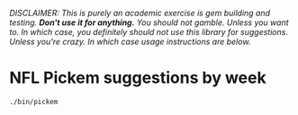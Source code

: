 *DISCLAIMER: This is purely an academic exercise is gem building and testing. __Don't use it for anything.__ You should not gamble. Unless you want to. In which case, you definitely should not use this library for suggestions. Unless you're crazy. In which case usage instructions are below.*
# NFL Pickem suggestions by week

`./bin/pickem`
